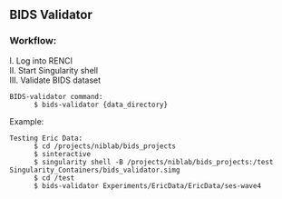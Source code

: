 ## BIDS Validator

### Workflow: <br>
I. Log into RENCI <br>
II. Start Singularity shell <br>
III. Validate BIDS dataset

    BIDS-validator command:
          $ bids-validator {data_directory}


Example:

    Testing Eric Data:
          $ cd /projects/niblab/bids_projects
          $ sinteractive
          $ singularity shell -B /projects/niblab/bids_projects:/test Singularity_Containers/bids_validator.simg
          $ cd /test
          $ bids-validator Experiments/EricData/EricData/ses-wave4
